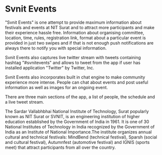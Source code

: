 Svnit Events
=============

"Svnit Events" is one attempt to provide maximum information about festivals and events at NIT Surat and to attract more participants and make their experience hassle free. Information about organising committee, location, time, rules, registration link, format about a particular event is provided in just two swipes and if that is not enough push notifications are always there to notify you with special information.

Svnit Events also captures live twitter stream with tweets containing hashtag "#svnitevents" and allows to tweet from the app if user has installed application "Twitter" by Twitter, Inc. 

Svnit Events also incorporates built in chat engine to make community experience more intense. People can chat about events and post useful information as well as images for an ongoing event.

There are three main sections of the app, a list of people, the schedule and a live tweet stream.

The Sardar Vallabhbhai National Institute of Technology, Surat popularly known as NIT Surat or SVNIT, is an engineering institution of higher education established by the Government of India in 1961. It is one of 30 National Institutes of Technology in India recognized by the Government of India as an Institute of National Importance.The institute organizes annual cultural and technical festivals: MindBend (technical festival), Sparsh (social and cultural festival), Autumnfest (automotive festival) and IGNIS (sports meet) that attract participants from all over the country.


